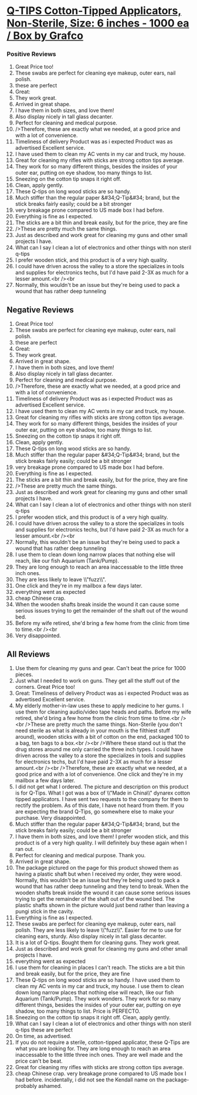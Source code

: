 # [Q-TIPS Cotton-Tipped Applicators, Non-Sterile, Size: 6 inches - 1000 ea / Box by Grafco](https://products.checkmycream.com/products/Q-TIPS-Cotton-Tipped-Applicators-Non-Sterile-Size:-6-inches-1000-ea-Box-by-Grafco.html)

### Positive Reviews

<ol>
      <li>Great Price too!</li>
      <li>These swabs are perfect for cleaning eye makeup, outer ears, nail polish.</li>
      <li>these are perfect</li>
      <li>Great:   </li>
      <li>They work great.</li>
      <li>Arrived in great shape.</li>
      <li>I have them in both sizes, and love them!</li>
      <li>Also display nicely in tall glass decanter.</li>
      <li>Perfect for cleaning and medical purpose.  </li>
      <li>/&gt;Therefore, these are exactly what we needed, at a good price and with a lot of convenience.  </li>
      <li>Timeliness of delivery   Product was as i expected   Product was as advertised   Excellent service.</li>
      <li>I have used them to clean my AC vents in my car and truck, my house.</li>
      <li>Great for cleaning my rifles with sticks are strong cotton tips average.</li>
      <li>They work for so many different things, besides the insides of your outer ear, putting on eye shadow, too many things to list.</li>
      <li>Sneezing on the cotton tip snaps it right off.</li>
      <li>Clean, apply gently.</li>
      <li>These Q-tips on long wood sticks are so handy.</li>
      <li>Much stiffer than the regular paper &amp;#34;Q-Tip&amp;#34; brand, but the stick breaks fairly easily; could be a bit stronger</li>
      <li>very breakage prone compared to US made box I had before.  </li>
      <li>Everything is fine as I expected.</li>
      <li>The sticks are a bit thin and break easily, but for the price, they are fine</li>
      <li>/&gt;These are pretty much the same things.  </li>
      <li>Just as described and work great for cleaning my guns and other small projects I have.</li>
      <li>What can I say I clean a lot of electronics and other things with non steril q-tips</li>
      <li>I prefer wooden stick, and this product is of a very high quality.</li>
      <li>I could have driven across the valley to a store the specializes in tools and supplies for electronics techs, but I&#x27;d have paid 2-3X as much for a lesser amount.&lt;br /&gt;&lt;br</li>
      <li>Normally, this wouldn&#x27;t be an issue but they&#x27;re being used to pack a wound that has rather deep tunneling</li>
</ol>


<h2>Negative Reviews</h2>
<ol>
<li> Great Price too!</li>
<li> These swabs are perfect for cleaning eye makeup, outer ears, nail polish.</li>
<li> these are perfect</li>
<li> Great:   </li>
<li> They work great.</li>
<li> Arrived in great shape.</li>
<li> I have them in both sizes, and love them!</li>
<li> Also display nicely in tall glass decanter.</li>
<li> Perfect for cleaning and medical purpose.  </li>
<li> /&gt;Therefore, these are exactly what we needed, at a good price and with a lot of convenience.  </li>
<li> Timeliness of delivery   Product was as i expected   Product was as advertised   Excellent service.</li>
<li> I have used them to clean my AC vents in my car and truck, my house.</li>
<li> Great for cleaning my rifles with sticks are strong cotton tips average.</li>
<li> They work for so many different things, besides the insides of your outer ear, putting on eye shadow, too many things to list.</li>
<li> Sneezing on the cotton tip snaps it right off.</li>
<li> Clean, apply gently.</li>
<li> These Q-tips on long wood sticks are so handy.</li>
<li> Much stiffer than the regular paper &amp;#34;Q-Tip&amp;#34; brand, but the stick breaks fairly easily; could be a bit stronger</li>
<li> very breakage prone compared to US made box I had before.  </li>
<li> Everything is fine as I expected.</li>
<li> The sticks are a bit thin and break easily, but for the price, they are fine</li>
<li> /&gt;These are pretty much the same things.  </li>
<li> Just as described and work great for cleaning my guns and other small projects I have.</li>
<li> What can I say I clean a lot of electronics and other things with non steril q-tips</li>
<li> I prefer wooden stick, and this product is of a very high quality.</li>
<li> I could have driven across the valley to a store the specializes in tools and supplies for electronics techs, but I&#x27;d have paid 2-3X as much for a lesser amount.&lt;br /&gt;&lt;br</li>
<li> Normally, this wouldn&#x27;t be an issue but they&#x27;re being used to pack a wound that has rather deep tunneling</li>
<li> I use them to clean down long narrow places that nothing else will reach, like our fish Aquarium (Tank/Pump).</li>
<li> They are long enough to reach an area inaccessable to the little three inch ones.  </li>
<li> They are less likely to leave \\&quot;fuzz\\&quot;.  </li>
<li> One click and they&#x27;re in my mailbox a few days later.</li>
<li> everything went as expected</li>
<li> cheap Chinese crap.  </li>
<li> When the wooden shafts break inside the wound it can cause some serious issues trying to get the remainder of the shaft out of the wound bed.</li>
<li> Before my wife retired, she&#x27;d bring a few home from the clinic from time to time.&lt;br /&gt;&lt;br</li>
<li> Very disappointed.</li>
</ol>

<h2>All Reviews</h2>

<ol>
    <li> Use them for cleaning my guns and gear. Can&#x27;t beat the price for 1000 pieces.</li>
    <li> Just what I needed to work on guns. They get all the stuff out of the corners. Great Price too!</li>
    <li> Great:   Timeliness of delivery   Product was as i expected   Product was as advertised   Excellent service.</li>
    <li> My elderly mother-in-law uses these to apply medicine to her gums.  I use them for cleaning audio/video tape heads and paths.  Before my wife retired, she&#x27;d bring a few home from the clinic from time to time.&lt;br /&gt;&lt;br /&gt;These are pretty much the same things.  Non-Sterile (you don&#x27;t need sterile as what is already in your mouth is the filthiest stuff around), wooden sticks with a bit of cotton on the end, packaged 100 to a bag, ten bags to a box.&lt;br /&gt;&lt;br /&gt;Where these stand out is that the drug stores around me only carried the three inch types.  I could have driven across the valley to a store the specializes in tools and supplies for electronics techs, but I&#x27;d have paid 2-3X as much for a lesser amount.&lt;br /&gt;&lt;br /&gt;Therefore, these are exactly what we needed, at a good price and with a lot of convenience.  One click and they&#x27;re in my mailbox a few days later.</li>
    <li> I did not get what I ordered. The picture and description on this product is for Q-Tips.  What I got was a box of \\&quot;Made in China\\&quot; dynarex cotton tipped applicators.    I have sent two requests to the company for them to rectify the problem. As of this date, I have not heard from them.    If you are expecting the brand Q-Tips, go somewhere else to make your purchase.    Very disappointed.</li>
    <li> Much stiffer than the regular paper &amp;#34;Q-Tip&amp;#34; brand, but the stick breaks fairly easily; could be a bit stronger</li>
    <li> I have them in both sizes, and love them! I prefer wooden stick, and this product is of a very high quality. I will definitely buy these again when I ran out.</li>
    <li> Perfect for cleaning and medical purpose.  Thank you.</li>
    <li> Arrived in great shape.</li>
    <li> The package pictured on the page for this product showed them as having a plastic shaft but when I received my order, they were wood. Normally, this wouldn&#x27;t be an issue but they&#x27;re being used to pack a wound that has rather deep tunneling and they tend to break. When the wooden shafts break inside the wound it can cause some serious issues trying to get the remainder of the shaft out of the wound bed. The plastic shafts shown in the picture would just bend rather than leaving a pungi stick in the cavity.</li>
    <li> Everything is fine as I expected.</li>
    <li> These swabs are perfect for cleaning eye makeup, outer ears, nail polish. They are less likely to leave \\&quot;fuzz\\&quot;.  Easier for me to use for cleaning ears, sturdy. Also display nicely in tall glass decanter.</li>
    <li> It is a lot of Q-tips. Bought them for cleaning guns. They work great.</li>
    <li> Just as described and work great for cleaning my guns and other small projects I have.</li>
    <li> everything went as expected</li>
    <li> I use them for cleaning in places I can&#x27;t reach.  The sticks are a bit thin and break easily, but for the price, they are fine</li>
    <li> These Q-tips on long wood sticks are so handy. I have used them to clean my AC vents in my car and truck, my house. I use them to clean down long narrow places that nothing else will reach, like our fish Aquarium (Tank/Pump). They work wonders. They work for so many different things, besides the insides of your outer ear, putting on eye shadow, too many things to list. Price is PERFECTO.</li>
    <li> Sneezing on the cotton tip snaps it right off. Clean, apply gently.</li>
    <li> What can I say I clean a lot of electronics and other things with non steril q-tips these are perfect</li>
    <li> On time, as advertised.</li>
    <li> If you do not require a sterile, cotton-tipped applicator, these Q-Tips are what you are looking for.  They are long enough to reach an area inaccessable to the little three inch ones.  They are well made and the price can&#x27;t be beat.</li>
    <li> Great for cleaning my rifles with sticks are strong cotton tips average.</li>
    <li> cheap Chinese crap.  very breakage prone compared to US made box I had before.  incidentally, i did not see the Kendall name on the package-probably ashamed.</li>
</ol>




